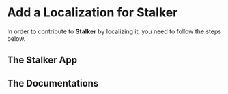 # Add a Localization for Stalker

In order to contribute to **Stalker** by localizing it, you need to follow the steps below.

## The Stalker App

## The Documentations
